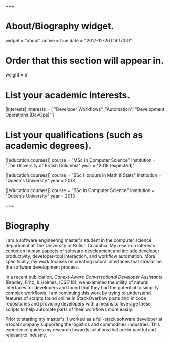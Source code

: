 +++
# About/Biography widget.
widget = "about"
active = true
date = "2017-12-26T19:17:00"

# Order that this section will appear in.
weight = 5

# List your academic interests.
[interests]
  interests = [
    "Developer Workflows",
    "Automation",
    "Development Operations (DevOps)"
  ]

# List your qualifications (such as academic degrees).
[[education.courses]]
  course = "MSc in Computer Science"
  institution = "The University of British Columbia"
  year = "2018 (expected)"

[[education.courses]]
  course = "BSc Honours in Math & Stats"
  institution = "Queen's University"
  year = 2013
 
[[education.courses]]
  course = "BSc in Computer Science"
  institution = "Queen's University"
  year = 2013

+++

# Biography

I am a software engineering master's student in the computer science department at The University of British Columbia.
My research interests center on human aspects of software development and include developer productivity, developer-tool interaction, and workflow automation.
More specifically, my work focuses on creating natural interfaces that streamline the software development process.

In a recent publication, _Conext-Aware Conversational Developer Assistants_ (Bradley, Fritz, & Holmes, ICSE'18), we examined the utility of natural interfaces for developers and found that they had the potential to simplify complex workflows.
I am continuing this work by trying to understand features of scripts found online in StackOverflow posts and in code repositories and providing developers with a means to leverage these scripts to help automate parts of their workflows more easily.

Prior to starting my master's, I worked as a full-stack software developer at a local company supporting the logistics and commodities industries.
This experience guides my research towards solutions that are impactful and relevant to industry.



<!-- I am now working on developing this area further by extracting commonly used scripts from online sources and through direct observation to develop a method of automating the creation of these scripts in a generalizable manner. -->


<!-- 
This experience guides my research to develop impactful industry-relevant tools and methods

This experience motivates my research in a direction that is impactful and relevant to industry.




helped motivate my research interests and made me focus on industrymade me want to pursue research that is impactful to industry.

piqued my interest in practical, industry-relevant research and to keeping close ties to industry collaborators. -->



<!-- It ties together leading research from machine learning, artificial intelligence and human-computer interaction and leverages exciting new technologies like chatbots and digital personal assistants. -->

<!-- As an initial exploration into the utility of this approach is given in my recent publication, _Conext-Aware Developer Assistants_, N. Bradley, T. Frtiz, R Holmes, ICSE'18. 
My recent publication, _Context-Aware Developer Assistants_, ICSE'18, demonstrates the potential for natural interfaces to   provides a  is a first step in this direction. Using a rapidly-developed prototype, we were able to give industry developers view of the power of this approach and we found they were generally open to the idea. I am currently working developing a full, generalizable solution from the ground up... -->


<!-- many tools -> how they interact. Still need to google...
While tools have gotten more powerful, there are still many tools to use in development and  -->


 <!-- examines developer workflows and ways to automate them in a way that is natural to interact with. This work ties together the state-of-art from many disciplines ML, AI, HCI and the exciting new technologies from industry chatbots, digital assistants, and ... to be practical tools for developers in industry. -->
